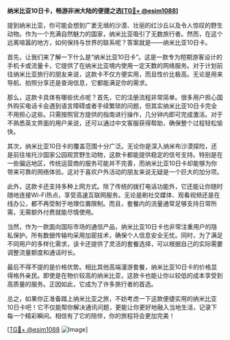 **纳米比亚10日卡，畅游非洲大陆的便捷之选[[TG💪+ @esim1088](https://t.me/s/esim1088)]**

提到纳米比亚，你可能会想到广袤无垠的沙漠、壮丽的红沙丘以及令人惊叹的野生动物。作为一个充满自然魅力的国家，纳米比亚吸引了无数旅行者。然而，在这个远离喧嚣的地方，如何保持与世界的联系呢？答案就是——纳米比亚10日卡。

首先，让我们来了解一下什么是“纳米比亚10日卡”。这是一款专为短期游客设计的手机卡或流量卡，它提供了在纳米比亚境内使用一定天数的网络服务。对于计划前往纳米比亚旅行的朋友来说，这款卡不仅方便实用，而且性价比极高。无论是用来导航、拍照分享还是查询信息，它都能满足你的需求。

那么，这款卡具体有哪些优点呢？首先，它的注册流程非常简单。很多用户担心国外购买电话卡会遇到语言障碍或者手续繁琐的问题，但其实纳米比亚10日卡完全不用担心这些。只需按照官方提供的指南进行操作，几分钟内即可完成激活。对于不熟悉英文界面的用户来说，还可以通过中文客服获得帮助，确保整个过程轻松愉快。

其次，纳米比亚10日卡的覆盖范围十分广泛。无论你是深入纳米布沙漠探险，还是前往埃托沙国家公园观赏野生动物，这款卡都能提供稳定的信号支持。特别是在一些偏远地区，传统运营商的服务可能并不完善，而纳米比亚10日卡却能够为你带来可靠的网络体验。这对于喜欢户外活动的朋友来说无疑是一个巨大的加分项。

此外，这款卡还支持多种上网方式。除了传统的拨打电话功能外，它还能让你随时随地连接Wi-Fi热点，享受高速互联网服务。无论是刷社交媒体、观看视频还是在线办公，都不再受制于地理位置限制。而且，套餐内的流量通常足够支持日常所需，无需额外付费就能尽情使用。

当然，作为一款面向国际市场的通信产品，纳米比亚10日卡也非常注重用户的隐私保护。所有数据传输均采用加密技术，确保个人信息安全无忧。同时，为了满足不同用户的多样化需求，该卡还提供了灵活的套餐选择，可以根据自己的实际需要调整流量额度和通话时长。

最后不得不提的是价格优势。相比其他高端漫游套餐，纳米比亚10日卡的价格显得格外亲民。即使是在物价较高的纳米比亚，这款卡也能让你以较低的成本享受到高质量的服务。正因如此，它成为了许多旅行者的首选。

总之，如果你正准备踏上纳米比亚之旅，不妨考虑一下这款便捷实用的纳米比亚10日卡吧！它不仅能帮你解决通讯问题，更能让你更好地融入当地生活，记录下每一个精彩瞬间。相信有了它的陪伴，你的旅程将会更加完美！

[[TG💪+ @esim1088](https://t.me/s/esim1088) ![Image](https://i.postimg.cc/4NQfJmqS/Snipaste-2025-05-13-00-14-12.png)]